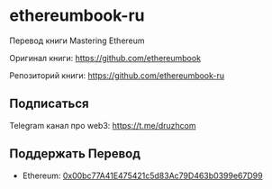 # ethereumbook-ru
Перевод книги Mastering Ethereum

Оригинал книги: https://github.com/ethereumbook

Репозиторий книги: https://github.com/ethereumbook-ru

## Подписаться

Telegram канал про web3: https://t.me/druzhcom

## Поддержать Перевод

- Ethereum: [0x00bc77A41E475421c5d83Ac79D463b0399e67D99](https://etherscan.io/address/0x00bc77A41E475421c5d83Ac79D463b0399e67D99)